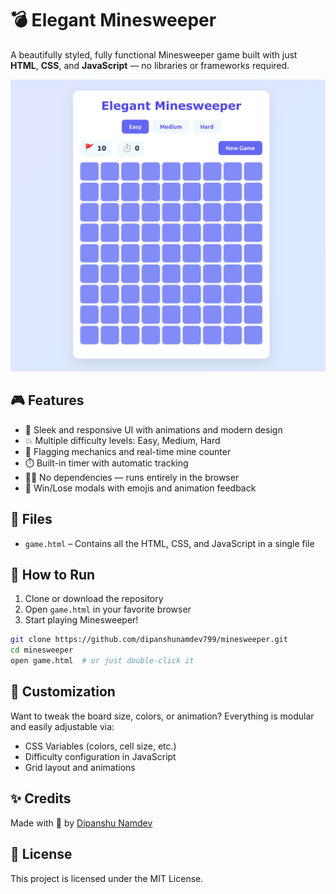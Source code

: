 
# 💣 Elegant Minesweeper

A beautifully styled, fully functional Minesweeper game built with just **HTML**, **CSS**, and **JavaScript** — no libraries or frameworks required.

![Game Screenshot](https://github.com/dipanshunamdev799/minesweeper/blob/main/elegant-minesweeer-screenshot.png)

## 🎮 Features

- 🎨 Sleek and responsive UI with animations and modern design
- 💥 Multiple difficulty levels: Easy, Medium, Hard
- 🚩 Flagging mechanics and real-time mine counter
- ⏱️ Built-in timer with automatic tracking
- 👨‍💻 No dependencies — runs entirely in the browser
- 🎉 Win/Lose modals with emojis and animation feedback

## 📁 Files

- `game.html` – Contains all the HTML, CSS, and JavaScript in a single file

## 🚀 How to Run

1. Clone or download the repository
2. Open `game.html` in your favorite browser
3. Start playing Minesweeper!

```bash
git clone https://github.com/dipanshunamdev799/minesweeper.git
cd minesweeper
open game.html  # or just double-click it
```

## 🔧 Customization

Want to tweak the board size, colors, or animation? Everything is modular and easily adjustable via:

- CSS Variables (colors, cell size, etc.)
- Difficulty configuration in JavaScript
- Grid layout and animations


## ✨ Credits

Made with 💙 by [Dipanshu Namdev](https://github.com/dipanshunamdev799)

## 📄 License

This project is licensed under the MIT License.
